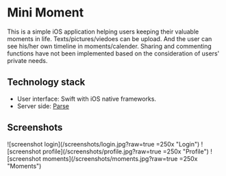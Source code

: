 # Mini Moment

This is a simple iOS application helping users keeping their valuable moments in life. Texts/pictures/viedoes can be upload. And the user can see his/her own timeline in moments/calender. Sharing and commenting functions have not been implemented based on the consideration of users' private needs.

## Technology stack

- User interface: Swift with iOS native frameworks.
- Server side: [Parse](http://www.parse.com/)

## Screenshots

![screenshot login](/screenshots/login.jpg?raw=true =250x "Login")
![screenshot profile](/screenshots/profile.jpg?raw=true =250x "Profile")
![screenshot moments](/screenshots/moments.jpg?raw=true =250x "Moments")